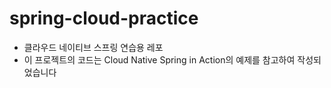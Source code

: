 # spring-cloud-practice
- 클라우드 네이티브 스프링 연습용 레포
- 이 프로젝트의 코드는 Cloud Native Spring in Action의 예제를 참고하여 작성되었습니다
